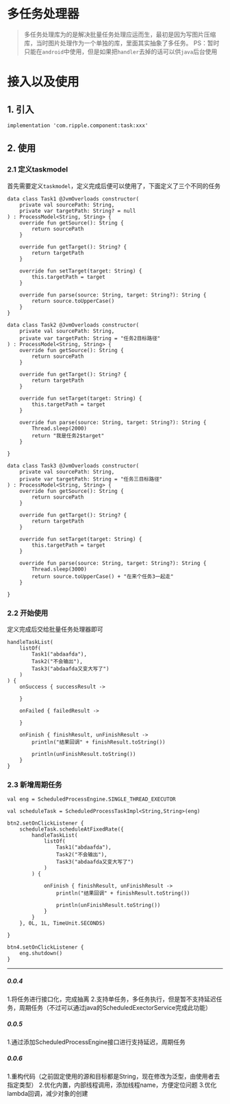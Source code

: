 # 多任务处理器
>多任务处理库为的是解决批量任务处理应运而生，最初是因为写图片压缩库，当时图片处理作为一个单独的库，里面其实抽象了多任务。
>PS：暂时只能在`android`中使用，但是如果把`handler`去掉的话可以供`java`后台使用

# **接入以及使用**
## 1. 引入

```
implementation 'com.ripple.component:task:xxx'
```
## 2. 使用
### 2.1 定义taskmodel
首先需要定义`taskmodel`，定义完成后便可以使用了，下面定义了三个不同的任务

```
data class Task1 @JvmOverloads constructor(
    private val sourcePath: String,
    private var targetPath: String? = null
) : ProcessModel<String, String> {
    override fun getSource(): String {
        return sourcePath
    }

    override fun getTarget(): String? {
        return targetPath
    }

    override fun setTarget(target: String) {
        this.targetPath = target
    }

    override fun parse(source: String, target: String?): String {
        return source.toUpperCase()
    }
}

data class Task2 @JvmOverloads constructor(
    private val sourcePath: String,
    private var targetPath: String = "任务2目标路径"
) : ProcessModel<String, String> {
    override fun getSource(): String {
        return sourcePath
    }

    override fun getTarget(): String? {
        return targetPath
    }

    override fun setTarget(target: String) {
        this.targetPath = target
    }

    override fun parse(source: String, target: String?): String {
        Thread.sleep(2000)
        return "我是任务2$target"
    }

}

data class Task3 @JvmOverloads constructor(
    private val sourcePath: String,
    private var targetPath: String = "任务三目标路径"
) : ProcessModel<String, String> {
    override fun getSource(): String {
        return sourcePath
    }

    override fun getTarget(): String? {
        return targetPath
    }

    override fun setTarget(target: String) {
        this.targetPath = target
    }

    override fun parse(source: String, target: String?): String {
        Thread.sleep(3000)
        return source.toUpperCase() + "在来个任务3一起走"
    }

}
```

### 2.2 开始使用
定义完成后交给批量任务处理器即可
```
handleTaskList(
    listOf(
        Task1("abdaafda"),
        Task2("不会输出"),
        Task3("abdaafda又变大写了")
    )
) {
    onSuccess { successResult ->

    }

    onFailed { failedResult ->

    }

    onFinish { finishResult, unFinishResult ->
        println("结果回调" + finishResult.toString())

        println(unFinishResult.toString())
    }
}
```

### 2.3 新增周期任务

```
val eng = ScheduledProcessEngine.SINGLE_THREAD_EXECUTOR

val scheduleTask = ScheduledProcessTaskImpl<String,String>(eng)

btn2.setOnClickListener {
    scheduleTask.scheduleAtFixedRate({
        handleTaskList(
            listOf(
                Task1("abdaafda"),
                Task2("不会输出"),
                Task3("abdaafda又变大写了")
            )
        ) {

            onFinish { finishResult, unFinishResult ->
                println("结果回调" + finishResult.toString())

                println(unFinishResult.toString())
            }
        }
    }, 0L, 1L, TimeUnit.SECONDS)

}

btn4.setOnClickListener {
    eng.shutdown()
}
```



-------
##### 0.0.4
1.将任务进行接口化，完成抽离
2.支持单任务，多任务执行，但是暂不支持延迟任务，周期任务（不过可以通过java的ScheduledExectorService完成此功能）
##### 0.0.5
1.通过添加ScheduledProcessEngine接口进行支持延迟，周期任务

##### 0.0.6
1.重构代码（之前固定使用的源和目标都是String，现在修改为泛型，由使用者去指定类型）
2.优化内置，内部线程调用，添加线程name，方便定位问题
3.优化lambda回调，减少对象的创建